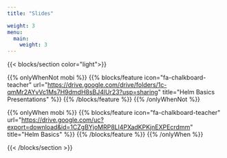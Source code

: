 ```yaml
---
title: "Slides"

weight: 3
menu:
  main:
    weight: 3
---
```


{{< blocks/section color="light">}}

{{% onlyWhenNot mobi %}}
{{% blocks/feature icon="fa-chalkboard-teacher" url="https://drive.google.com/drive/folders/1c-qmMr2AYvVc1Ms7H9dmdH8sBJ4lUr23?usp=sharing" title="Helm Basics Presentations" %}}
{{% /blocks/feature %}}
{{% /onlyWhenNot %}}

{{% onlyWhen mobi %}}
{{% blocks/feature icon="fa-chalkboard-teacher" url="https://drive.google.com/uc?export=download&id=1CZgBYjoMRP8Ll4PXadKPKjnEXPEcrdmm" title="Helm Basics" %}}
{{% /blocks/feature %}}
{{% /onlyWhen %}}

{{< /blocks/section >}}

